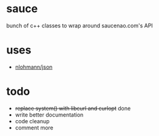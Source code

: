 # sauce
bunch of c++ classes to wrap around saucenao.com's API

# uses
- [nlohmann/json](https://github.com/nlohmann/json)

# todo
- ~~replace system() with libcurl and curlopt~~ done
- write better documentation
- code cleanup
- comment more
